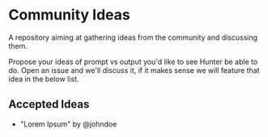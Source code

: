 # Community Ideas

A repository aiming at gathering ideas from the community and discussing them.

Propose your ideas of prompt vs output you'd like to see Hunter be able to do. Open an issue and we'll discuss it, if it makes sense we will feature that idea in the below list.

## Accepted Ideas

- "Lorem Ipsum" by @johndoe
